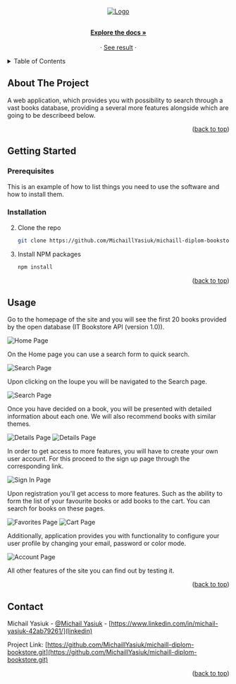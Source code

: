 <a name="readme-top"></a>

<br />
<div align="center">
  <a href="https://michaillyasiuk.github.io/michaill-diplom-bookstore/">
    <img src="images/logo.png" alt="Logo" >
  </a>

  <p align="center">
       <br />
    <a href="https://github.com/MichaillYasiuk/michaill-diplom-bookstore.git"><strong>Explore the docs »</strong></a>
    <br />
    <br />
    ·
    <a href="https://michaillyasiuk.github.io/michaill-diplom-bookstore/">See result</a>
    ·

  </p>
</div>

<details>
  <summary>Table of Contents</summary>
  <ol>
    <li>
      <a href="#about-the-project">About The Project</a>
      <ul>
        <li><a href="#built-with">Built With</a></li>
      </ul>
    </li>
    <li>
      <a href="#getting-started">Getting Started</a>
      <ul>
        <li><a href="#prerequisites">Prerequisites</a></li>
        <li><a href="#installation">Installation</a></li>
      </ul>
    </li>
    <li><a href="#usage">Usage</a></li>
    <li><a href="#contact">Contact</a></li>
  </ol>
</details>

## About The Project

A web application, which provides you with possibility to search through a vast books database, providing a several more features alongside which are going to be describeed below.

<p align="right">(<a href="#readme-top">back to top</a>)</p>

## Getting Started

### Prerequisites

This is an example of how to list things you need to use the software and how to install them.

### Installation

2. Clone the repo
   ```sh
   git clone https://github.com/MichaillYasiuk/michaill-diplom-bookstore.git
   ```
3. Install NPM packages
   ```sh
   npm install
   ```
   <p align="right">(<a href="#readme-top">back to top</a>)</p>

<!-- USAGE EXAMPLES -->

## Usage

Go to the homepage of the site and you will see the first 20 books provided by the open database (IT Bookstore API (version 1.0)).

<img src="images/main-page.jpg" alt="Home Page" >

On the Home page you can use a search form to quick search.

<img src="images/search-form.jpg" alt="Search Page" >

Upon clicking on the loupe you will be navigated to the Search page.

<img src="images/search-page.jpg" alt="Search Page" >

Once you have decided on a book, you will be presented with detailed information about each one. We will also recommend books with similar themes.

<img src="images/details-page-part1.jpg" alt="Details Page" >
<img src="images/details-page-part2.jpg" alt="Details Page" >

In order to get access to more features, you will have to create your own user account. For this proceed to the sign up page through the corresponding link.

<img src="images/sign-in-page.jpg" alt="Sign In Page" >

Upon registration you'll get access to more features. Such as the ability to form the list of your favourite books or add books to the cart. You can search for books on these pages.

<img src="images/favorites-page.jpg" alt="Favorites Page" >
<img src="images/cart-page.jpg" alt="Cart Page" >

Additionally, application provides you with functionality to configure your user profile by changing your email, password or color mode.

<img src="images/account-page.jpg" alt="Account Page" >

All other features of the site you can find out by testing it.

<p align="right">(<a href="#readme-top">back to top</a>)</p>

## Contact

Michail Yasiuk - [@Michail Yasiuk](telegram) - [https://www.linkedin.com/in/michail-yasiuk-42ab79261/](linkedin)

Project Link: [https://github.com/MichaillYasiuk/michaill-diplom-bookstore.git](https://github.com/MichaillYasiuk/michaill-diplom-bookstore.git)

<p align="right">(<a href="#readme-top">back to top</a>)</p>

